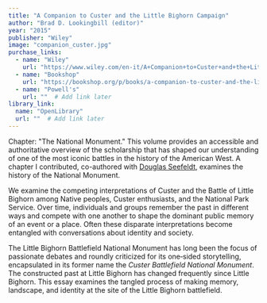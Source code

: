 ```yaml
---
title: "A Companion to Custer and the Little Bighorn Campaign"
author: "Brad D. Lookingbill (editor)"
year: "2015"
publisher: "Wiley"
image: "companion_custer.jpg"
purchase_links:
  - name: "Wiley"
    url: "https://www.wiley.com/en-it/A+Companion+to+Custer+and+the+Little+Bighorn+Campaign-p-9781444351095"
  - name: "Bookshop"
    url: "https://bookshop.org/p/books/a-companion-to-custer-and-the-little-bighorn-campaign-brad-d-lookingbill/11738114?ean=9781119129738"
  - name: "Powell's"
    url: ""  # Add link later
library_link:
  name: "OpenLibrary"
  url: ""  # Add link later
---
```


Chapter: "The National Monument." This volume provides an accessible and authoritative overview of the scholarship that has shaped our understanding of one of the most iconic battles in the history of the American West. A chapter I contributed, co-authored with [Douglas Seefeldt](https://dougseefeldt.net/about-2/), examines the history of the National Monument. 

We examine the competing interpretations of Custer and the Battle of Little Bighorn among Native peoples, Custer enthusiasts, and the National Park Service. Over time, individuals and groups remember the past in different ways and compete with one another to shape the dominant public memory of an event or a place. Often these disparate interpretations become entangled with conversations about identity and society. 

The Little Bighorn Battlefield National Monument has long been the focus of passionate debates and roundly criticized for its one‐sided storytelling, encapsulated in its former name the _Custer Battlefield National Monument_. The constructed past at Little Bighorn has changed frequently since Little Bighorn. This essay examines the tangled process of making memory, landscape, and identity at the site of the Little Bighorn battlefield.